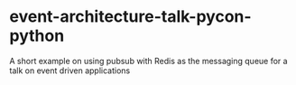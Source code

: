 # event-architecture-talk-pycon-python
A short example on using pubsub with Redis as the messaging queue for a talk on event driven applications

